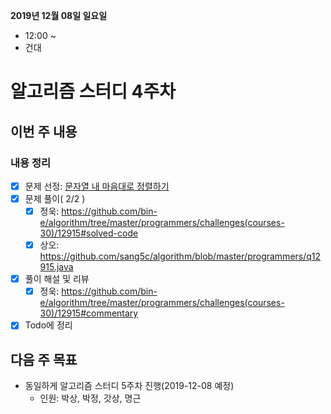 **2019년 12월 08일 일요일**
- 12:00 ~
- 건대
# 알고리즘 스터디 4주차

## 이번 주 내용
### 내용 정리
- [x] 문제 선정: [문자열 내 마음대로 정렬하기](https://programmers.co.kr/learn/courses/30/lessons/12915)
- [x] 문제 풀이( 2/2 )
  - [X] 정욱: <https://github.com/bin-e/algorithm/tree/master/programmers/challenges(courses-30)/12915#solved-code>
  - [x] 상오: <https://github.com/sang5c/algorithm/blob/master/programmers/q12915.java>
- [x] 풀이 해설 및 리뷰
  - [x] 정욱: <https://github.com/bin-e/algorithm/tree/master/programmers/challenges(courses-30)/12915#commentary>
- [x] Todo에 정리

## 다음 주 목표
- 동일하게 알고리즘 스터디 5주차 진행(2019-12-08 예정)
  - 인원: 박상, 박정, 갓상, 명근


